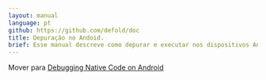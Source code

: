 ```yaml
---
layout: manual
language: pt
github: https://github.com/defold/doc
title: Depuração no Andoid.
brief: Esse manual descreve como depurar e executar nos dispositivos Andoid.  
---
```


 Mover para [Debugging Native Code on Android](/pt/manuals/debugging-native-code-android)
